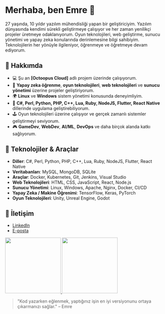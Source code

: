 # Merhaba, ben Emre 👋

27 yaşında, 10 yıldır yazılım mühendisliği yapan bir geliştiriciyim. Yazılım dünyasında kendimi sürekli geliştirmeye çalışıyor ve her zaman yenilikçi projeler üretmeye odaklanıyorum. Oyun teknolojileri, web geliştirme, sunucu yönetimi ve yapay zeka konularında derinlemesine bilgi sahibiyim. Teknolojilerin her yönüyle ilgileniyor, öğrenmeye ve öğretmeye devam ediyorum.

## 🚀 Hakkımda

- 💻 Şu an **[Octoopus Cloud]** adlı projem üzerinde çalışıyorum.
- 🌱 **Yapay zeka öğrenme**, **oyun teknolojileri**, **web teknolojileri** ve **sunucu yönetimi** üzerine projeler geliştiriyorum.
- 🌍 **Linux** ve **Windows** sistem yönetimi konusunda deneyimliyim.
- 🔄 **C#, Perl, Python, PHP, C++, Lua, Ruby, NodeJS, Flutter, React Native** dillerinde uygulama geliştirebiliyorum.
- 🕹️ Oyun teknolojileri üzerine çalışıyor ve gerçek zamanlı sistemler geliştirmeyi seviyorum.
- 🎮 **GameDev**, **WebDev**, **AI/ML**, **DevOps** ve daha birçok alanda katkı sağlıyorum.

## 🔧 Teknolojiler & Araçlar

- **Diller**: C#, Perl, Python, PHP, C++, Lua, Ruby, NodeJS, Flutter, React Native
- **Veritabanları**: MySQL, MongoDB, SQLite
- **Araçlar**: Docker, Kubernetes, Git, Jenkins, Visual Studio
- **Web Teknolojileri**: HTML, CSS, JavaScript, React, Node.js
- **Sunucu Yönetimi**: Linux, Windows, Apache, Nginx, Docker, CI/CD
- **Yapay Zeka / Makine Öğrenimi**: TensorFlow, Keras, PyTorch
- **Oyun Teknolojileri**: Unity, Unreal Engine, Godot


## 📢 İletişim

- [LinkedIn]([link](https://www.linkedin.com/in/emre-can-temur-aabb801bb/))
- [E-posta](hello@emersoft.com.tr)

<a href="https://github.com/z3x0fly">
  <img height="180em" src="https://github-readme-stats.vercel.app/api?username=z3x0fly&&show_icons=true&title_color=ffffff&icon_color=bb2acf&text_color=daf7dc&bg_color=151514" />
  <img height="180em" src="https://github-readme-stats.vercel.app/api/top-langs/?username=z3x0fly&layout=compact&langs_count=8&bg_color=151514&text_color=daf7df" />
</a>


> "Kod yazarken eğlenmek, yaptığınız işin en iyi versiyonunu ortaya çıkarmanızı sağlar." – Emre
